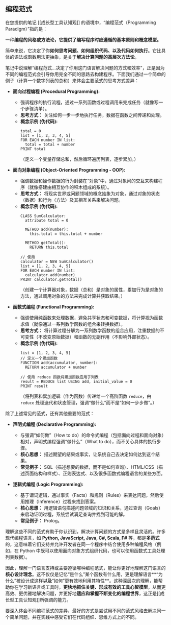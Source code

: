 ## 编程范式

在您提供的笔记 [[成长型工具认知观]] 的语境中，“编程范式（Programming Paradigm）”指的是：

一种**编程的风格或方法论，它提供了编写程序时应遵循的基本原则和概念模型。**

简单来说，它决定了你**如何思考问题、如何组织代码、以及代码如何执行**。它比具体的语法或函数用法更抽象，是关于**解决计算问题的高层次方法论**。

笔记中说理解“编程范式...决定了你用这门语言解决问题的方式和效率”，正是因为不同的编程范式会引导你用完全不同的思路去构建程序。下面我们通过一个简单的例子（计算一个数字列表的总和）来体会主要范式的思考方式差异：

*   **面向过程编程 (Procedural Programming):**
    *   强调程序的执行流程，通过一系列函数或过程调用来完成任务（就像写一个步骤清单）。
    *   **思考方式：** 关注如何一步一步地执行任务，数据在函数之间传递和处理。
    *   **概念示例 (伪代码):**
        ```
        total = 0
        list = [1, 2, 3, 4, 5]
        FOR EACH number IN list:
          total = total + number
        PRINT total
        ```
        （定义一个变量存储总和，然后循环遍历列表，逐步累加。）

*   **面向对象编程 (Object-Oriented Programming - OOP):**
    *   强调数据和操作数据的行为封装在“对象”中，通过对象间的交互来构建程序（就像搭建由相互协作的积木组成的系统）。
    *   **思考方式：** 将现实世界或问题领域的概念抽象为对象，通过对象的状态（数据）和行为（方法）及其相互关系来解决问题。
    *   **概念示例 (伪代码):**
        ```
        CLASS SumCalculator:
          attribute total = 0

          METHOD add(number):
            this.total = this.total + number

          METHOD getTotal():
            RETURN this.total

        // 使用
        calculator = NEW SumCalculator()
        list = [1, 2, 3, 4, 5]
        FOR EACH number IN list:
          calculator.add(number)
        PRINT calculator.getTotal()
        ```
        （创建一个计算器对象，数据（总和）是对象的属性，累加行为是对象的方法，通过调用对象的方法来完成计算并获取结果。）

*   **函数式编程 (Functional Programming):**
    *   强调使用纯函数来处理数据，避免共享状态和可变数据，将计算视为函数求值（就像通过一系列数学函数的组合来转换数据）。
    *   **思考方式：** 将计算过程分解为一系列数学函数的组合应用，注重数据的不可变性（不改变原始数据）和函数的无副作用（不影响外部状态）。
    *   **概念示例 (伪代码):**
        ```
        list = [1, 2, 3, 4, 5]
        // 定义一个累加函数
        FUNCTION add(accumulator, number):
          RETURN accumulator + number

        // 使用 reduce 函数将累加函数应用于列表
        result = REDUCE list USING add, initial_value = 0
        PRINT result
        ```
        （将列表和累加逻辑（作为函数）传递给一个高阶函数 `reduce`，由 `reduce` 处理迭代和状态管理，强调“做什么”而不是“如何一步步做”。）

除了上述常见的范式，还有其他重要的范式：

*   **声明式编程 (Declarative Programming):**
    *   与强调“如何做”（How to do）的命令式编程（包括面向过程和面向对象）相对，声明式编程强调“做什么”（What to do），而不关心具体的执行步骤。
    *   **核心思想：** 描述期望的结果或事实，让系统自己去决定如何达到这个结果。
    *   **常见例子：** SQL（描述想要的数据，而不是如何查询）、HTML/CSS（描述页面结构和样式）、正则表达式、以及很多函数式编程语言的某些方面。

*   **逻辑式编程 (Logic Programming):**
    *   基于谓词逻辑，通过事实（Facts）和规则（Rules）来表达问题，然后使用推理（Inference）过程来找到答案。
    *   **核心思想：** 用逻辑语句描述问题领域的知识和关系，通过查询（Goals）来启动证明过程，系统尝试满足查询并找到可能的解。
    *   **常见例子：** Prolog。

理解这些不同的范式有助于你认识到，解决计算问题的方式是多样且灵活的。许多现代编程语言，如 **Python, JavaScript, Java, C#, Scala, F#** 等，都是**多范式**的，这意味着它们支持并允许开发者在同一个程序中结合使用多种编程风格（例如，在 Python 中既可以使用面向对象方式组织代码，也可以使用函数式工具处理列表数据）。

因此，理解一门语言支持或主要遵循哪种编程范式，能让你更好地理解这门语言的**核心设计理念**。这不仅仅是记忆“是什么”某个函数有什么用，更是理解语言**“为什么”被设计成这样**以及**“如何”更有效地利用其特性**。这种深层次的理解，能帮助你在学习新语言或工具时，**更快地抓住关键、形成有效的工具心智模型**，从而更高效、更优雅地解决问题，并更好地**适应和掌握不断变化的编程世界**，这正是[[成长型工具认知观]]所强调的能力。

要深入体会不同编程范式的差异，最好的方式是尝试用不同的范式风格去解决同一个简单问题，并在实践中感受它们在代码组织、思维方式上的不同。